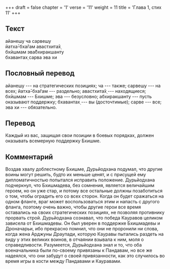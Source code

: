 +++
draft = false
chapter = '1'
verse = '11'
weight = 11
title = 'Глава 1, стих 11'
+++
## Текст

айанешу ча сарвешу  
йатха̄-бха̄гам авастхита̄х̣  
бхӣшмам эва̄бхиракшанту  
бхавантах̣ сарва эва хи

## Пословный перевод

айанешу --- на стратегических позициях; ча --- также; сарвешу --- на
всех; йатха̄-бха̄гам --- раздельно; авастхита̄х̣ --- находящиеся; бхӣшмам
--- Бхишме; эва --- безусловно; абхиракшанту --- пусть оказывают
поддержку; бхавантах̣ --- вы (досточтимые); сарве --- все; эва хи ---
обязательно.

## Перевод

Каждый из вас, защищая свои позиции в боевых порядках, должен оказывать
всемерную поддержку Бхишме.

## Комментарий

Воздав хвалу доблестному Бхишме, Дурьйодхана подумал, что другие воины
могут решить, будто их меньше ценят, и с присущей ему дипломатичностью
попытался исправить положение. Дурьйодхана подчеркнул, что Бхишмадева,
без сомнения, является величайшим героем, но он уже стар, и потому все
остальные должны позаботиться о том, чтобы оградить его со всех сторон.
Когда он будет сражаться на одном фланге, враг может воспользоваться
этим и напасть с другого фланга, поэтому очень важно, чтобы другие герои
все время оставались на своих стратегических позициях, не позволяя
противнику прорвать строй. Дурьйодхана сознавал, что победа Кауравов
целиком зависела от Бхишмадевы. Он был уверен в поддержке Бхишмадевы и
Дроначарьи, ибо прекрасно помнил, что они не проронили ни слова, когда
жена Арджуны Драупади, которую Кауравы пытались раздеть на виду у этих
великих воинов, в отчаянии взывала к ним, моля о справедливости.
Разумеется, Дурьйодхана знал и то, что оба военачальника были по-своему
привязаны к Пандавам, но все же надеялся, что они забудут о своей
привязанности, как это случилось во время игры в кости между Пандавами и
Кауравами.
